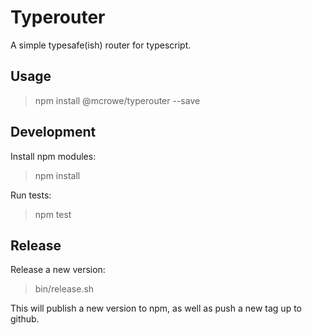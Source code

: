 # Typerouter

A simple typesafe(ish) router for typescript.

## Usage

> npm install @mcrowe/typerouter --save

## Development

Install npm modules:

> npm install

Run tests:

> npm test

## Release

Release a new version:

> bin/release.sh

This will publish a new version to npm, as well as push a new tag up to github.
